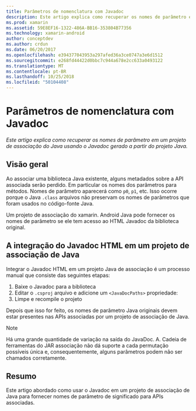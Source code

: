 ```yaml
---
title: Parâmetros de nomenclatura com Javadoc
description: Este artigo explica como recuperar os nomes de parâmetro em um projeto de associação do Java usando o Javadoc gerado a partir do projeto Java.
ms.prod: xamarin
ms.assetid: 59E8EF16-1322-486A-BB16-353804B77356
ms.technology: xamarin-android
author: conceptdev
ms.author: crdun
ms.date: 06/20/2017
ms.openlocfilehash: e394377043953a297afed36a3ce0747a3e6d1512
ms.sourcegitcommit: e268fd44422d0bbc7c944a678e2cc633a0493122
ms.translationtype: MT
ms.contentlocale: pt-BR
ms.lasthandoff: 10/25/2018
ms.locfileid: "50104408"
---
```

# <a name="naming-parameters-with-javadoc"></a>Parâmetros de nomenclatura com Javadoc

_Este artigo explica como recuperar os nomes de parâmetro em um projeto de associação do Java usando o Javadoc gerado a partir do projeto Java._


## <a name="overview"></a>Visão geral

Ao associar uma biblioteca Java existente, alguns metadados sobre a API associada serão perdido. Em particular os nomes dos parâmetros para métodos. Nomes de parâmetro aparecerá como `p0`, `p1`, etc. Isso ocorre porque o Java `.class` arquivos não preservam os nomes de parâmetros que foram usados no código-fonte Java. 

Um projeto de associação do xamarin. Android Java pode fornecer os nomes de parâmetro se ele tem acesso ao HTML Javadoc da biblioteca original. 

## <a name="integrating-javadoc-html-into-a-java-binding-project"></a>A integração do Javadoc HTML em um projeto de associação de Java

Integrar o Javadoc HTML em um projeto Java de associação é um processo manual que consiste das seguintes etapas: 

1.  Baixe o Javadoc para a biblioteca
2.  Editar o `.csproj` arquivo e adicione um `<JavaDocPaths>` propriedade:
3.  Limpe e recompile o projeto

Depois que isso for feito, os nomes de parâmetro Java originais devem estar presentes nas APIs associadas por um projeto de associação de Java. 


> [!NOTE]
> Há uma grande quantidade de variação na saída do JavaDoc. A. Cadeia de ferramentas do JAR associação não dá suporte a cada permutação possíveis única e, consequentemente, alguns parâmetros podem não ser chamados corretamente.


## <a name="summary"></a>Resumo

Este artigo abordado como usar o Javadoc em um projeto de associação de Java para fornecer nomes de parâmetro de significado para APIs associadas. 

